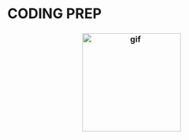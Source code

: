 <h1>CODING PREP</h1>
<h3 align="center">
  <img src="https://c.tenor.com/P62Qp5f_y64AAAAj/ai-researching.gif" alt="gif" height="200px" width="200px"/>
</h3>
